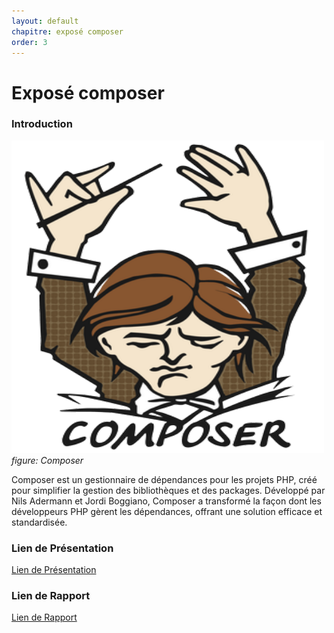 ```yaml
---
layout: default
chapitre: exposé composer
order: 3
---
```

# Exposé composer
<!-- note  -->
###  Introduction
![composer](./images/composer.png)
*figure: Composer*


Composer est un gestionnaire de dépendances pour les projets PHP, créé pour simplifier la gestion des bibliothèques et des packages. Développé par Nils Adermann et Jordi Boggiano, Composer a transformé la façon dont les développeurs PHP gèrent les dépendances, offrant une solution efficace et standardisée.
### Lien de Présentation
[Lien de Présentation](/lab-composer/expose-composer/presentation.html)

### Lien de Rapport
[Lien de Rapport](/lab-composer/expose-composer/rapport.html)  
<!-- new slide -->
